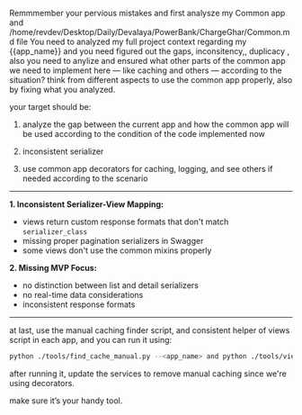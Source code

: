 Remmmember your pervious mistakes and first analysze my Common app and /home/revdev/Desktop/Daily/Devalaya/PowerBank/ChargeGhar/Common.md file You need to analyzed my full project context regarding my {{app_name}} and you need figured out the gaps, inconsitency,, duplicacy , also you need to anylize and ensured what other parts of the common app we need to implement here — like caching and others — according to the situation? think from different aspects to use the common app properly, also by fixing what you analyzed.

your target should be:

1. analyze the gap between the current app and how the common app will be used according to the condition of the code implemented now

2. inconsistent serializer

3. use common app decorators for caching, logging, and see others if needed according to the scenario

---

**1. Inconsistent Serializer-View Mapping:**

* views return custom response formats that don't match `serializer_class`
* missing proper pagination serializers in Swagger
* some views don't use the common mixins properly

**2. Missing MVP Focus:**

* no distinction between list and detail serializers
* no real-time data considerations
* inconsistent response formats

---

at last, use the manual caching finder script, and consistent helper of views script in each app, and you can run it using:

```bash
python ./tools/find_cache_manual.py --<app_name> and python ./tools/view_extractor.py
```

after running it, update the services to remove manual caching since we're using decorators.

make sure it’s your handy tool.